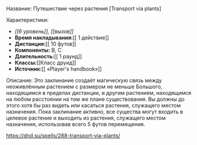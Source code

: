 Название: Путешествие через растения \[Transport via plants] 

Характеристики:
- *[[6 уровень]], [[вызов]]*
- **Время накладывания:**[[ 1 действие]]
- **Дистанция:**[[ 10 футов]]
- **Компоненты:** В, С
- **Длительность:**[[ 1 раунд]]
- **Классы:**[[Класс  друид]]
- **Источник:**[[ «Player's handbook»]]

Описание:
Это заклинание создаёт магическую связь между неоживлённым растением с размером не меньше Большого, находящимся в пределах дистанции, и другим растением, находящимся на любом расстоянии на том же плане существования. Вы должны до этого хотя бы раз видеть или касаться растения, служащего местом назначения. Пока заклинание активно, все существа могут входить в целевое растение и выходить из растения, служащего местом назначения, использовав всего 5 футов перемещения.

https://dnd.su/spells/288-transport-via-plants/